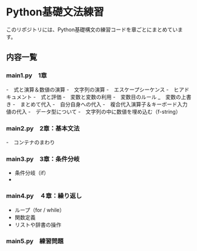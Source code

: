# Python基礎文法練習

このリポジトリには、Python基礎構文の練習コードを章ごとにまとめています。

## 内容一覧

### main1.py　1章
-　式と演算＆数値の演算
-　文字列の演算
-　エスケープシーケンス
-　ヒアドキュメント
-　式と評価
-　変数と変数の利用
-　変数目のルール
_　変数の上書き
-　まとめて代入
-　自分自身への代入
-　複合代入演算子＆キーボード入力値の代入
-　データ型について
-　文字列の中に数値を埋め込む（f-string）

### main2.py　2章：基本文法
-　コンテナのまわり

### main3.py　3章：条件分岐
- 条件分岐（if）
- 
### main4.py　４章：繰り返し
- ループ（for / while）
- 関数定義
- リストや辞書の操作

### main5.py　練習問題

